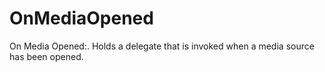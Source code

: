 # OnMediaOpened

On Media Opened:. Holds a delegate that is invoked when a media source has been opened.

